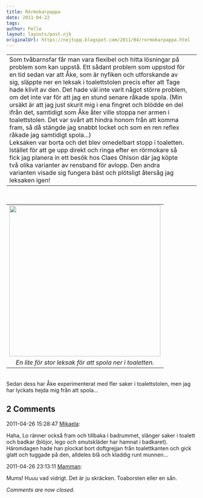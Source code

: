 ```yaml
---
title: Rörmokarpappa
date: 2011-04-22
tags: 	
author: Pelle
layout: layouts/post.njk
originalUrl: https://nejtupp.blogspot.com/2011/04/rormokarpappa.html
---
```


<div style="text-align: left;"></div><table cellpadding="0" cellspacing="0" style="margin-left: 0px; margin-right: auto; text-align: left;"><tbody><tr><td style="text-align: left;">Som tvåbarnsfar får man vara flexibel och hitta lösningar på problem som kan uppstå. Ett sådant problem som uppstod för en tid sedan var att Åke, som är nyfiken och utforskande av sig, släppte ner en leksak i toalettstolen precis efter att Tage hade klivit av den. Det hade väl inte varit något större problem, om det inte var för att jag en stund senare råkade spola. (Min ursäkt är att jag just skurit mig i ena fingret och blödde en del ifrån det, samtidigt som Åke åter ville stoppa ner armen i toalettstolen. Det var svårt att hindra honom från att komma fram, så då stängde jag snabbt locket och som en ren reflex råkade jag samtidigt spola...)<br>Leksaken var borta och det blev omedelbart stopp i toaletten. Istället för att ge upp direkt och ringa efter en rörmokare så fick jag planera in ett besök hos Claes Ohlson där jag köpte två olika varianter av rensband för avlopp. Den andra varianten visade sig fungera bäst och plötsligt återsåg jag leksaken igen!</td><td style="text-align: center;"><br></td></tr></tbody></table><br><table align="center" cellpadding="0" cellspacing="0" class="tr-caption-container" style="margin-left: auto; margin-right: auto; text-align: center;"><tbody><tr><td style="text-align: center;"> <img src="../../../img/2011/04/Ro%25CC%2588rmokar-Pelle-IMG_1122.jpg" width="400"></td></tr><tr><td class="tr-caption" style="text-align: center;"><i>En lite för stor leksak för att spola ner i toaletten.</i></td></tr></tbody></table><br>Sedan dess har Åke experimenterat med fler saker i toalettstolen, men jag har lyckats hejda mig från att spola...

<div class="comments">
	<div class="comments-header"><h2>2 Comments</h2></div>
	<div class="comments-body">
			<div class="comment" id="comment-5601119162135324063">
				<p class="comment-header">
					<date datetime="2011-04-26T15:28:47.958+02:00">2011-04-26 15:28:47</date> 
					<a href="https://www.blogger.com/profile/01053182570637311119" rel="nofollow">Mikaela</a>:
				</p>
				<div class="comment-content"><p>Haha, Lo ränner också fram och tillbaka i badrummet, slänger saker i toalett och badkar (blöjor, lego och smutskläder har hamnat i badkaret). Häromdagen hade han plockat bort doftgrejjan från toalettkanten och gick glatt och tuggade på den, alldeles blå och kladdig runt munnen...</p></div>
				<div class="comment-footer"></div>
			</div>
			<div class="comment" id="comment-4254500039549861709">
				<p class="comment-header">
					<date datetime="2011-04-26T23:13:11.699+02:00">2011-04-26 23:13:11</date> 
					<a href="https://www.blogger.com/profile/15863123892860534613" rel="nofollow">Mamman</a>:
				</p>
				<div class="comment-content"><p>Mums! Huuu vad vidrigt. Det är ju skräcken. Toaborsten eller en sån.</p></div>
				<div class="comment-footer"></div>
			</div></div>
	<p class="comments-footer"><em>Comments are now closed.</em></p>
</div>